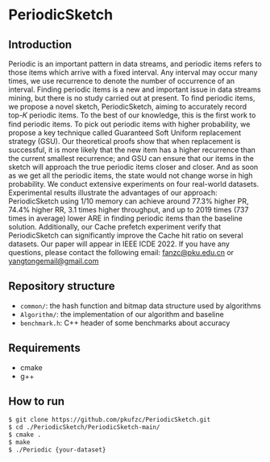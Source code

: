 PeriodicSketch
============

Introduction
--------
Periodic is an important pattern in data streams, and periodic items refers to those items which arrive with a fixed interval. Any interval may occur many times, we use recurrence to denote the number of occurrence of an interval. Finding periodic items is a new and important issue in data streams mining, but there is no study carried out at present. To find periodic items, we propose a novel sketch, PeriodicSketch, aiming to accurately record top-𝐾 periodic items. To the best of our knowledge, this is the first work to find periodic items. To pick out periodic items with higher probability, we propose a key technique called Guaranteed Soft Uniform replacement strategy (GSU). Our theoretical proofs show that when replacement is successful, it is more likely that the new item has a higher recurrence than the current smallest recurrence; and GSU can ensure that our items in the sketch will approach the true periodic items closer and closer. And as soon as we get all the periodic items, the state would not change worse in high probability. We conduct extensive experiments on four real-world datasets. Experimental results illustrate the advantages of our approach: PeriodicSketch using 1/10 memory can achieve around 77.3% higher PR, 74.4% higher RR, 3.1 times higher throughput, and up to 2019 times (737 times in average) lower ARE in finding periodic items than the baseline solution. Additionally, our Cache prefetch experiment verify that PeriodicSketch can significantly improve the Cache hit ratio on several datasets.
Our paper will appear in IEEE ICDE 2022. If you have any questions, please contact the following email: fanzc@pku.edu.cn or yangtongemail@gmail.com

Repository structure
--------------------
*  `common/`: the hash function and bitmap data structure used by algorithms
*  `Algorithm/`: the implementation of our algorithm and baseline
*  `benchmark.h`: C++ header of some benchmarks about accuracy

Requirements
-------
- cmake
- g++

How to run
-------

```bash
$ git clone https://github.com/pkufzc/PeriodicSketch.git
$ cd ./PeriodicSketch/PeriodicSketch-main/
$ cmake .
$ make
$ ./Periodic {your-dataset}
```
